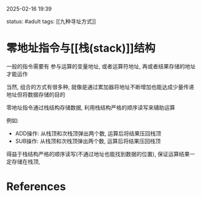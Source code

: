 2025-02-16    19:39

status: #adult 
tags: [[九种寻址方式]]


# 零地址指令与[[栈(stack)]]结构

一般的指令需要有 参与运算的变量地址, 或者运算符地址, 再或者结果存储的地址才能运作

当然, 组合的方式有很多种, 就像是通过累加器将地址不断增加也能达成少量传递地址但将数据存储的目的

零地址指令通过栈结构存储数据, 利用栈结构严格的顺序读写来辅助运算

例如: 
- ADD操作: 从栈顶和次栈顶弹出两个数, 运算后将结果压回栈顶
- SUB操作: 从栈顶和次栈顶弹出两个数, 运算后将结果压回栈顶

得益于栈结构严格的顺序读写(不通过地址也能找到数据的位置), 保证运算结果一定存储在栈顶, 


# References

